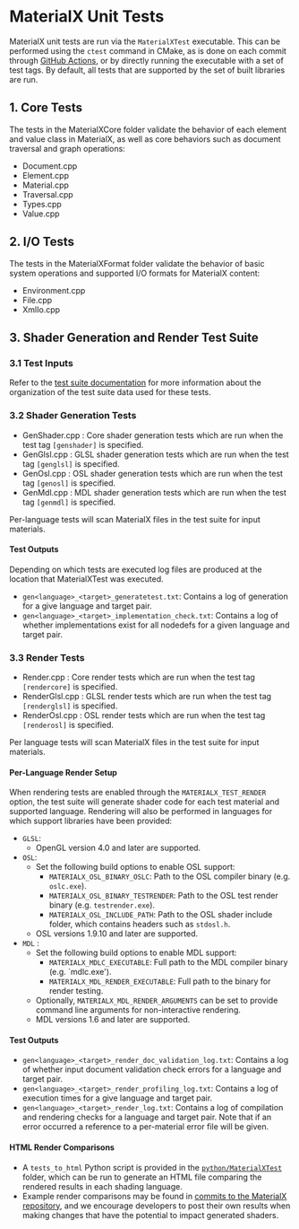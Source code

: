 # MaterialX Unit Tests

MaterialX unit tests are run via the `MaterialXTest` executable.  This can be performed using the `ctest` command in CMake, as is done on each commit through [GitHub Actions](https://github.com/AcademySoftwareFoundation/MaterialX/blob/main/.github/workflows/main.yml), or by directly running the executable with a set of test tags.  By default, all tests that are supported by the set of built libraries are run.

## 1. Core Tests

The tests in the MaterialXCore folder validate the behavior of each element and value class in MaterialX, as well as core behaviors such as document traversal and graph operations:

- Document.cpp
- Element.cpp
- Material.cpp
- Traversal.cpp
- Types.cpp
- Value.cpp

## 2. I/O Tests

The tests in the MaterialXFormat folder validate the behavior of basic system operations and supported I/O formats for MaterialX content:

- Environment.cpp
- File.cpp
- XmlIo.cpp

## 3. Shader Generation and Render Test Suite

### 3.1 Test Inputs

Refer to the [test suite documentation](../../resources/Materials/TestSuite/README.md) for more information about the organization of the test suite data used for these tests.

### 3.2 Shader Generation Tests

- GenShader.cpp : Core shader generation tests which are run when the test tag `[genshader]` is specified.
- GenGlsl.cpp : GLSL shader generation tests which are run when the test tag `[genglsl]` is specified.
- GenOsl.cpp : OSL shader generation tests which are run when the test tag `[genosl]` is specified.
- GenMdl.cpp : MDL shader generation tests which are run when the test tag `[genmdl]` is specified.

Per-language tests will scan MaterialX files in the test suite for input materials.

#### Test Outputs
Depending on which tests are executed log files are produced at the location that MaterialXTest was executed.

- `gen<language>_<target>_generatetest.txt`: Contains a log of generation for a give language and target pair.
- `gen<language>_<target>_implementation_check.txt`: Contains a log of whether implementations exist for all nodedefs for a given language and target pair.

### 3.3 Render Tests

- Render.cpp : Core render tests which are run when the test tag `[rendercore]` is specified.
- RenderGlsl.cpp : GLSL render tests which are run when the test tag `[renderglsl]` is specified.
- RenderOsl.cpp : OSL render tests which are run when the test tag `[renderosl]` is specified.

Per language tests will scan MaterialX files in the test suite for input materials.

#### Per-Language Render Setup

When rendering tests are enabled through the `MATERIALX_TEST_RENDER` option, the test suite will generate shader code for each test material and supported language.  Rendering will also be performed in languages for which support libraries have been provided:
- `GLSL`:
    - OpenGL version 4.0 and later are supported.
- `OSL`:
    - Set the following build options to enable OSL support:
        - `MATERIALX_OSL_BINARY_OSLC`: Path to the OSL compiler binary (e.g. `oslc.exe`).
        - `MATERIALX_OSL_BINARY_TESTRENDER`: Path to the OSL test render binary (e.g. `testrender.exe`).
        - `MATERIALX_OSL_INCLUDE_PATH`: Path to the OSL shader include folder, which contains headers such as `stdosl.h`.
    - OSL versions 1.9.10 and later are supported.
- `MDL` :
    - Set the following build options to enable MDL support:
        - `MATERIALX_MDLC_EXECUTABLE`: Full path to the MDL compiler binary (e.g. `mdlc.exe').
        - `MATERIALX_MDL_RENDER_EXECUTABLE`: Full path to the binary for render testing.
    - Optionally, `MATERIALX_MDL_RENDER_ARGUMENTS` can be set to provide command line arguments for non-interactive rendering.
    - MDL versions 1.6 and later are supported.

#### Test Outputs

- `gen<language>_<target>_render_doc_validation_log.txt`: Contains a log of whether input document validation check errors for a language and target pair.
- `gen<language>_<target>_render_profiling_log.txt`: Contains a log of execution times for a give language and target pair.
- `gen<language>_<target>_render_log.txt`: Contains a log of compilation and rendering checks for a language and target pair.  Note that if an error occurred a reference to a per-material error file will be given.

#### HTML Render Comparisons
- A `tests_to_html` Python script is provided in the [`python/MaterialXTest`](../../python/MaterialXTest) folder, which can be run to generate an HTML file comparing the rendered results in each shading language.
- Example render comparisons may be found in [commits to the MaterialX repository](https://github.com/AcademySoftwareFoundation/MaterialX/pull/1164), and we encourage developers to post their own results when making changes that have the potential to impact generated shaders.
